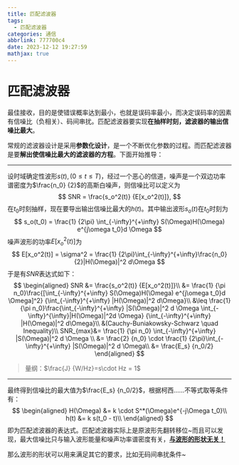 ```yaml
---
title: 匹配滤波器
tags:
  - 匹配滤波器
categories: 通信
abbrlink: 777700c4
date: 2023-12-12 19:27:59
mathjax: true
---
```


# 匹配滤波器

最佳接收，目的是使错误概率达到最小，也就是误码率最小，而决定误码率的因素有信噪比（负相关）、码间串扰。匹配滤波器要实现**在抽样时刻，滤波器的输出信噪比最大**。

常规的滤波器设计是采用**参数化设计**，是一个不断优化参数的过程。而匹配滤波器是要**解出使信噪比最大的滤波器的方程**。下面开始推导：

---

设时域确定性波形$s(t), (0 \leq t \leq T)$，经过一个恶心的信道，噪声是一个双边功率谱密度为$\frac{n_0} {2}$的高斯白噪声，则信噪比可以定义为
$$
SNR = \frac{s_o^2(t)} {E[x_o^2(t)]},
$$
在$t_0$时刻抽样，现在要导出输出信噪比最大的$h(t)$。其中输出波形$s_o(t)$在$t_0$时刻为
$$
s_o(t_0) = \frac{1} {2\pi} \int_{-\infty}^{+\infty} S(\Omega)H(\Omega) e^{j\omega t_0}d \Omega
$$
噪声波形的功率$E[x_o^2(t)]$为
$$
E[x_o^2(t)] = \sigma^2 = \frac{1} {2\pi}\int_{-\infty}^{+\infty}\frac{n_0} {2}|H(\Omega)|^2 d\Omega
$$
于是有$SNR$表达式如下：
$$
\begin{aligned}
SNR &= \frac{s_o^2(t)} {E[x_o^2(t)]}\\
&= \frac{1} {\pi n_0}\frac{[\int_{-\infty}^{+\infty} S(\Omega)H(\Omega) e^{j\omega t_0}d \Omega]^2} {\int_{-\infty}^{+\infty} |H(\Omega)|^2 d\Omega}\\
&\leq \frac{1} {\pi n_0}\frac{\int_{-\infty}^{+\infty} |S(\Omega)|^2 d \Omega \int_{-\infty}^{\infty}|H(\Omega)|^2d \Omega} {\int_{-\infty}^{+\infty} |H(\Omega)|^2 d\Omega}\\
&(Cauchy-Buniakowsky-Schwarz \quad Inequality)\\
SNR_{max}&= \frac{1} {\pi n_0} \int_{-\infty}^{+\infty} |S(\Omega)|^2 d \Omega \\
&= \frac{2} {n_0} \cdot \frac{1} {2\pi}\int_{-\infty}^{+\infty} |S(\Omega)|^2 d \Omega\\
&= \frac{E_s} {n_0/2}
\end{aligned}
$$

> 量纲：$\frac{J} {W/Hz}=s\cdot Hz = 1$

---

最终得到信噪比的最大值为$\frac{E_s} {n_0/2}$，根据柯西……不等式取等条件有：
$$
\begin{aligned}
H(\Omega) &= k \cdot S^*(\Omega)e^{-j\Omega t_0}\\
h(t) &= k s(t_0 - t)\\
\end{aligned}
$$
即为匹配滤波器的表达式。匹配滤波器实际上是原波形先翻转移位~而且可以发现，最大信噪比只与输入波形能量和噪声功率谱密度有关，**<u>与波形的形状无关！</u>**

那么波形的形状可以用来满足其它的要求，比如无码间串扰条件~
